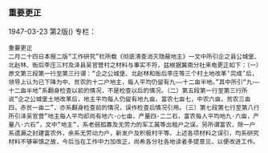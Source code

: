 ### 重要更正

1947-03-23
第2版()
专栏：

    重要更正
    二月二十四日本报二版“工作研究”栏所载《彻底清查消灭隐蔽地主》一文中所引企之县公城堡、北赵林、衙后李庄三村及泽县吴官营村之材料与事实不符，兹根据冀南分社来电更正如下：（一）原文第三段第一行至第三行谓：“企之公城堡、北赵林和衙后李庄等三个村土地改革‘完成’后，领导上认为已下降为中、贫农的十二户地主，每人平均仍留有九——十二亩半地。”其中所引“九——十二亩半地”系翻身检查以前的情况，不是检查以后的情况。（二）第五段第一行至第三行所说“企之公城堡土地改革后，地主平均每人仍留有地九亩，富农七亩七，中农六亩，贫农三亩四，赤贫一亩二”，亦系翻身检查前的情况，误作检查后情况引用。（三）第七段第七行至第八行所引泽吴官营“地主每人平均却尚有地六·○七亩，产量四·二二石，富农每人平均地九·六亩，产量八·六石”，文中“地主”，系老弱孤寡及无劳力的军工属等出租户之误。另所谓富农，除一户系遗漏之封建富农外，余系无劳动力户，新发户及积极村干等。上述各项材料之误引，均系研究材料不够审慎之故，今后当在工作中力加改正，尚希各分社各地读者多提意见，以便改进工作。
